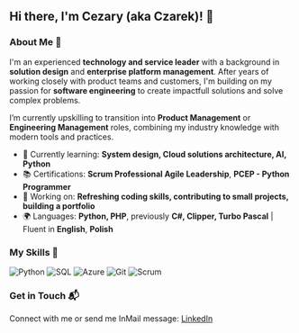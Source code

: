 ## Hi there, I'm Cezary (aka Czarek)! 👋

### About Me 🚀

I'm an experienced **technology and service leader** with a background in **solution design** and **enterprise platform management**. After years of working closely with product teams and customers, I'm building on my passion for **software engineering** to create impactfull solutions and solve complex problems.

I’m currently upskilling to transition into **Product Management** or **Engineering Management** roles, combining my industry knowledge with modern tools and practices.

- 🌱 Currently learning: **System design, Cloud solutions architecture, AI, Python**
- 📚 Certifications: **Scrum Professional Agile Leadership**, **PCEP - Python Programmer**
- 🔭 Working on: **Refreshing coding skills, contributing to small projects, building a portfolio**
- 🌍 Languages: **Python, PHP**, previously **C#, Clipper, Turbo Pascal** | Fluent in **English**, **Polish**

### My Skills 🧠

![Python](https://img.shields.io/badge/-Python-3776AB?style=flat-square&logo=python&logoColor=white)
![SQL](https://img.shields.io/badge/-SQL-4479A1?style=flat-square&logo=postgresql&logoColor=white)
![Azure](https://img.shields.io/badge/-Azure-0078D4?style=flat-square&logo=microsoft-azure&logoColor=white)
![Git](https://img.shields.io/badge/-Git-F05032?style=flat-square&logo=git&logoColor=white)
![Scrum](https://img.shields.io/badge/-Scrum-6DB33F?style=flat-square&logo=scrumalliance&logoColor=white)

### Get in Touch 📬

Connect with me or send me InMail message: [LinkedIn](https://www.linkedin.com/in/cstola/)
